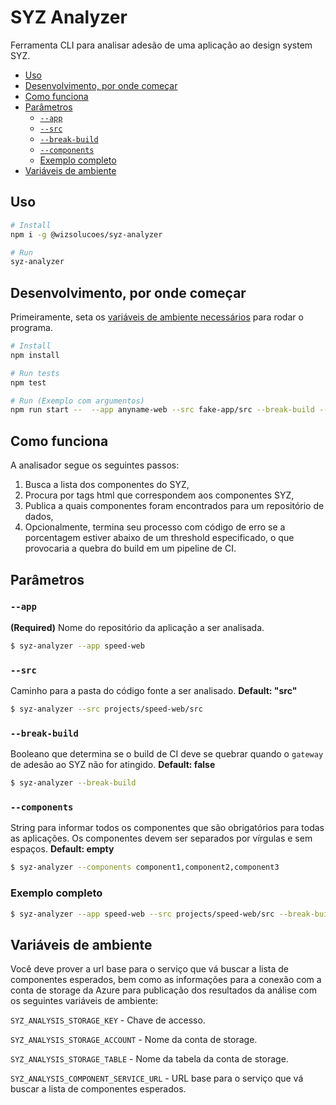 <!-- omit in toc -->
# SYZ Analyzer

Ferramenta CLI para analisar adesão de uma aplicação ao design system SYZ.

- [Uso](#uso)
- [Desenvolvimento, por onde começar](#desenvolvimento-por-onde-começar)
- [Como funciona](#como-funciona)
- [Parâmetros](#parâmetros)
  - [`--app`](#--app)
  - [`--src`](#--src)
  - [`--break-build`](#--break-build)
  - [`--components`](#--components)
  - [Exemplo completo](#exemplo-completo)
- [Variáveis de ambiente](#variáveis-de-ambiente)

## Uso
```bash
# Install
npm i -g @wizsolucoes/syz-analyzer

# Run
syz-analyzer
```

## Desenvolvimento, por onde começar
Primeiramente, seta os [variáveis de ambiente necessários](#variáveis-de-ambiente) para rodar o programa.

```bash
# Install
npm install

# Run tests
npm test

# Run (Exemplo com argumentos)
npm run start --  --app anyname-web --src fake-app/src --break-build --components wiz-privacy,wiz-xpto
```

## Como funciona
A analisador segue os seguintes passos:
1. Busca a lista dos componentes do SYZ,
2. Procura por tags html que correspondem aos componentes SYZ,
3. Publica a quais componentes foram encontrados para um repositório de dados,
4. Opcionalmente, termina seu processo com código de erro se a porcentagem estiver abaixo de um threshold especificado, o que provocaria a quebra do build em um pipeline de CI. 

## Parâmetros
### `--app` 
**(Required)** Nome do repositório da aplicação a ser analisada.

```sh
$ syz-analyzer --app speed-web
```

### `--src`
Caminho para a pasta do código fonte a ser analisado. **Default: "src"**

```sh
$ syz-analyzer --src projects/speed-web/src
```

### `--break-build`
Booleano que determina se o build de CI deve se quebrar quando o `gateway` de adesão ao SYZ não for atingido. **Default: false**

```sh
$ syz-analyzer --break-build
```

### `--components`
String para informar todos os componentes que são obrigatórios para todas as aplicações.
Os componentes devem ser separados por vírgulas e sem espaços. **Default: empty**

```sh
$ syz-analyzer --components component1,component2,component3
```

### Exemplo completo
```sh
$ syz-analyzer --app speed-web --src projects/speed-web/src --break-build --components wiz-privacy
```

## Variáveis de ambiente
Você deve prover a url base para o serviço que vá buscar a lista de componentes esperados, bem como as informações para a conexão com a conta de storage da Azure para publicação dos resultados da análise com os seguintes variáveis de ambiente:

`SYZ_ANALYSIS_STORAGE_KEY` - Chave de accesso.

`SYZ_ANALYSIS_STORAGE_ACCOUNT` - Nome da conta de storage.

`SYZ_ANALYSIS_STORAGE_TABLE` - Nome da tabela da conta de storage.

`SYZ_ANALYSIS_COMPONENT_SERVICE_URL` - URL base para o serviço que vá buscar a lista de componentes esperados.
